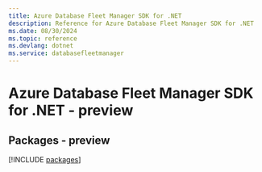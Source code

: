 ```yaml
---
title: Azure Database Fleet Manager SDK for .NET
description: Reference for Azure Database Fleet Manager SDK for .NET
ms.date: 08/30/2024
ms.topic: reference
ms.devlang: dotnet
ms.service: databasefleetmanager
---
```

# Azure Database Fleet Manager SDK for .NET - preview
## Packages - preview
[!INCLUDE [packages](database-fleet-manager-index.md)]